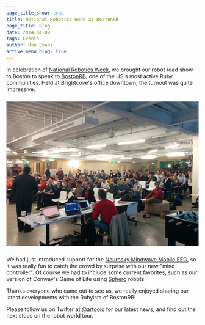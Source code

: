 ```yaml
---
page_title_show: true
title: National Robotics Week at BostonRB
page_title: Blog
date: 2014-04-08
tags: Events
author: Ron Evans
active_menu_blog: true
---
```


In celebration of [National Robotics Week](http://nationalroboticsweek.org), we brought our robot road show to Boston to speak to [BostonRB](http://bostonrb.org/), one of the US's most active Ruby communities. Held at Brightcove's office downtown, the turnout was quite impressive.

<img src="/images/blog/2014-04-08/bostonrb.jpg" alt="" style="margin: 10px 0;">

We had just introduced support for the [Neurosky Mindwave Mobile EEG](http://store.neurosky.com/products/mindwave-mobile), so it was really fun to catch the crowd by surprise with our new "mind controller". Of course we had to include some current favorites, such as our version of Conway's Game of Life using [Sphero](hhttp://www.gosphero.com) robots.

Thanks everyone who came out to see us, we really enjoyed sharing our latest developments with the Rubyists of BostonRB!

Please follow us on Twitter at [@artooio](http://twitter.com/artooio) for our latest news, and find out the next stops on the robot world tour.
